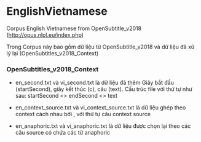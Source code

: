 # EnglishVietnamese
Corpus English Vietnamese from OpenSubtitle_v2018 (http://opus.nlpl.eu/index.php)

Trong Corpus này bao gồm dữ liệu từ OpenSubtitle_v2018 và dữ liệu đã xử lý lại (OpenSubtitles_v2018_Context)

### OpenSubtitles_v2018_Context
* en_second.txt và vi_second.txt là dữ liệu đã thêm Giây bắt đầu (startSecond), giây kết thúc (c), câu (text). Cấu trúc file với thứ tự như sau:
        startSecond <> endSecond <> text

* en_context_source.txt và vi_context_source.txt là dữ liệu ghép theo context cách nhau bởi <BOS>, với thứ tự câu context <BOS> source
  
* en_anaphoric.txt và vi_anaphoric.txt là dữ liệu được chọn lại theo các câu source có chứa các từ anaphoric
